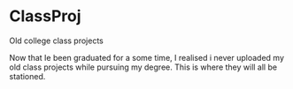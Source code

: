 # ClassProj
Old college class projects

Now that Ie been graduated for a some time, I realised i never uploaded my old class projects while pursuing my degree. This is where they will all be stationed.

